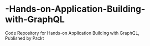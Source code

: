 # -Hands-on-Application-Building-with-GraphQL
Code Repository for Hands-on Application Building with GraphQL, Published by Packt
